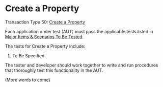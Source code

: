 # Create a Property

Transaction Type 50: [Create a Property](https://github.com/mastercoin-MSC/spec#smart-property)

Each application under test (AUT) must pass the applicable tests listed in [Major Items & Scenarios To Be Tested](https://github.com/marv-engine/QA/blob/master/MastercoinDistributedExchangeTestPlan.md#major-items--scenarios-to-be-tested).

The tests for Create a Property include:

1. To Be Specified

The tester and developer should work together to write and run procedures that thoroughly test this functionality in the AUT.

(More words to come)
